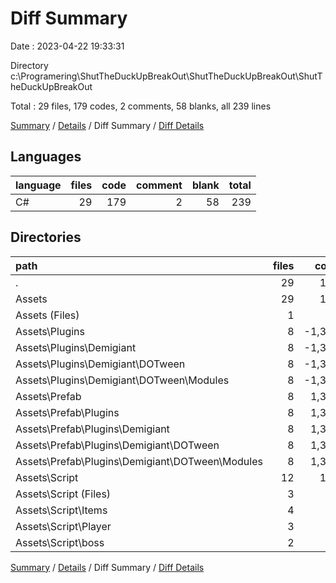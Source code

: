 # Diff Summary

Date : 2023-04-22 19:33:31

Directory c:\\Programering\\ShutTheDuckUpBreakOut\\ShutTheDuckUpBreakOut\\ShutTheDuckUpBreakOut

Total : 29 files,  179 codes, 2 comments, 58 blanks, all 239 lines

[Summary](results.md) / [Details](details.md) / Diff Summary / [Diff Details](diff-details.md)

## Languages
| language | files | code | comment | blank | total |
| :--- | ---: | ---: | ---: | ---: | ---: |
| C# | 29 | 179 | 2 | 58 | 239 |

## Directories
| path | files | code | comment | blank | total |
| :--- | ---: | ---: | ---: | ---: | ---: |
| . | 29 | 179 | 2 | 58 | 239 |
| Assets | 29 | 179 | 2 | 58 | 239 |
| Assets (Files) | 1 | 31 | 1 | 12 | 44 |
| Assets\\Plugins | 8 | -1,309 | -555 | -226 | -2,090 |
| Assets\\Plugins\\Demigiant | 8 | -1,309 | -555 | -226 | -2,090 |
| Assets\\Plugins\\Demigiant\\DOTween | 8 | -1,309 | -555 | -226 | -2,090 |
| Assets\\Plugins\\Demigiant\\DOTween\\Modules | 8 | -1,309 | -555 | -226 | -2,090 |
| Assets\\Prefab | 8 | 1,309 | 555 | 226 | 2,090 |
| Assets\\Prefab\\Plugins | 8 | 1,309 | 555 | 226 | 2,090 |
| Assets\\Prefab\\Plugins\\Demigiant | 8 | 1,309 | 555 | 226 | 2,090 |
| Assets\\Prefab\\Plugins\\Demigiant\\DOTween | 8 | 1,309 | 555 | 226 | 2,090 |
| Assets\\Prefab\\Plugins\\Demigiant\\DOTween\\Modules | 8 | 1,309 | 555 | 226 | 2,090 |
| Assets\\Script | 12 | 148 | 1 | 46 | 195 |
| Assets\\Script (Files) | 3 | 32 | 0 | 11 | 43 |
| Assets\\Script\\Items | 4 | 4 | 0 | 0 | 4 |
| Assets\\Script\\Player | 3 | 22 | 0 | 12 | 34 |
| Assets\\Script\\boss | 2 | 90 | 1 | 23 | 114 |

[Summary](results.md) / [Details](details.md) / Diff Summary / [Diff Details](diff-details.md)